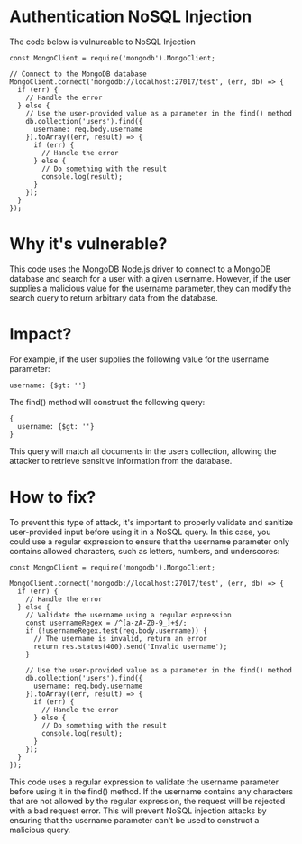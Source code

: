 # Authentication NoSQL Injection

The code below is vulnureable to NoSQL Injection

```
const MongoClient = require('mongodb').MongoClient;

// Connect to the MongoDB database
MongoClient.connect('mongodb://localhost:27017/test', (err, db) => {
  if (err) {
    // Handle the error
  } else {
    // Use the user-provided value as a parameter in the find() method
    db.collection('users').find({
      username: req.body.username
    }).toArray((err, result) => {
      if (err) {
        // Handle the error
      } else {
        // Do something with the result
        console.log(result);
      }
    });
  }
});
```

# Why it's vulnerable?
This code uses the MongoDB Node.js driver to connect to a MongoDB database and search for a user with a given username. However, if the user supplies a malicious value for the username parameter, they can modify the search query to return arbitrary data from the database.

# Impact?
For example, if the user supplies the following value for the username parameter:

```
username: {$gt: ''}
```

The find() method will construct the following query:

```
{
  username: {$gt: ''}
}
```

This query will match all documents in the users collection, allowing the attacker to retrieve sensitive information from the database.

# How to fix?

To prevent this type of attack, it's important to properly validate and sanitize user-provided input before using it in a NoSQL query. In this case, you could use a regular expression to ensure that the username parameter only contains allowed characters, such as letters, numbers, and underscores:

```
const MongoClient = require('mongodb').MongoClient;

MongoClient.connect('mongodb://localhost:27017/test', (err, db) => {
  if (err) {
    // Handle the error
  } else {
    // Validate the username using a regular expression
    const usernameRegex = /^[a-zA-Z0-9_]+$/;
    if (!usernameRegex.test(req.body.username)) {
      // The username is invalid, return an error
      return res.status(400).send('Invalid username');
    }

    // Use the user-provided value as a parameter in the find() method
    db.collection('users').find({
      username: req.body.username
    }).toArray((err, result) => {
      if (err) {
        // Handle the error
      } else {
        // Do something with the result
        console.log(result);
      }
    });
  }
});
```

This code uses a regular expression to validate the username parameter before using it in the find() method. If the username contains any characters that are not allowed by the regular expression, the request will be rejected with a bad request error. This will prevent NoSQL injection attacks by ensuring that the username parameter can't be used to construct a malicious query.
